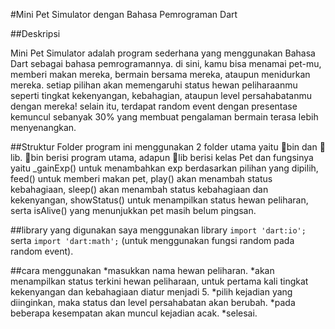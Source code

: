 #Mini Pet Simulator dengan Bahasa Pemrograman Dart

##Deskripsi

Mini Pet Simulator adalah program sederhana yang menggunakan Bahasa Dart sebagai bahasa pemrogramannya. di sini, kamu bisa menamai pet-mu, memberi makan mereka, bermain bersama mereka, ataupun menidurkan mereka. setiap pilihan akan memengaruhi status hewan peliharaanmu seperti tingkat kekenyangan, kebahagian, ataupun level persahabatanmu dengan mereka! selain itu, terdapat random event dengan presentase kemuncul sebanyak 30% yang membuat pengalaman bermain terasa lebih menyenangkan.

##Struktur Folder
program ini menggunakan 2 folder utama yaitu 📁bin dan 📁lib. 📁bin berisi program utama, adapun 📁lib berisi kelas Pet dan fungsinya yaitu _gainExp() untuk menambahkan exp berdasarkan pilihan yang dipilih, feed() untuk memberi makan pet, play() akan menambah status kebahagiaan, sleep() akan menambah status kebahagiaan dan kekenyangan, showStatus() untuk menampilkan status hewan peliharan, serta isAlive() yang menunjukkan pet masih belum pingsan.

##library yang digunakan
saya menggunakan library `import 'dart:io';` serta `import 'dart:math';` (untuk menggunakan fungsi random pada random event).

##cara menggunakan
*masukkan nama hewan peliharan.
*akan menampilkan status terkini hewan peliharaan, untuk pertama kali tingkat kekenyangan dan kebahagiaan diatur menjadi 5.
*pilih kejadian yang diinginkan, maka status dan level persahabatan akan berubah. 
*pada beberapa kesempatan akan muncul kejadian acak.
*selesai.


